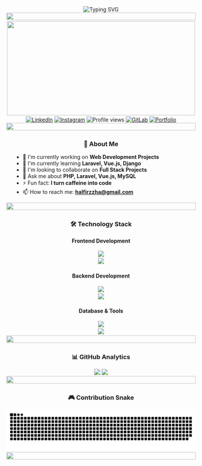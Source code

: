 <div align="center">
  <img src="https://readme-typing-svg.herokuapp.com?font=Montserrat&weight=600&size=35&pause=1000&color=3F97F7&center=true&vCenter=true&random=false&width=600&lines=Welcome+to+Micanaqu+Space+%F0%9F%8C%9F;Full+Stack+Developer+%F0%9F%92%BB;Building+Digital+Solutions+%F0%9F%9B%A0;From+Indonesia+%F0%9F%87%AE%F0%9F%87%A9" alt="Typing SVG" />
</div>

<div align="center">
  <img src="https://i.imgur.com/dBaSKWF.gif" height="20" width="100%">
</div>

<div align="center">
  <img src="https://media.giphy.com/media/qgQUggAC3Pfv687qPC/giphy.gif" width="500" height="250"/>
</div>

<div align="center">
  <a href="https://linkedin.com/in/Michael Andrea aquino" target="_blank"><img src="https://img.shields.io/badge/LinkedIn-0077B5?style=for-the-badge&logo=linkedin&logoColor=white" alt="LinkedIn"/></a>
  <a href="https://instagram.com/mianaqu" target="_blank"><img src="https://img.shields.io/badge/Instagram-E4405F?style=for-the-badge&logo=instagram&logoColor=white" alt="Instagram"/></a>
  <img src="https://komarev.com/ghpvc/?username=mianaqu&style=for-the-badge&color=blue" alt="Profile views"/>
<a href="https://gitlab.com/mianaqu"><img src="https://img.shields.io/badge/GitLab-330F63?style=for-the-badge&logo=gitlab&logoColor=white" alt="GitLab"/></a>
  <a href="https://github.com/mianaqu" target="_blank"><img src="https://img.shields.io/badge/Portfolio-000000?style=for-the-badge&logo=github&logoColor=white" alt="Portfolio"/></a>
  
</div>

<div align="center">
  <img src="https://i.imgur.com/dBaSKWF.gif" height="20" width="100%">
</div>

<h3 align="center">💫 About Me</h3>

<div align="left" style="margin-left: 20px;">
  
- 🔭 I'm currently working on **Web Development Projects**
- 🌱 I'm currently learning **Laravel, Vue.js, Django**
- 👯 I'm looking to collaborate on **Full Stack Projects**
- 💬 Ask me about **PHP, Laravel, Vue.js, MySQL**
- ⚡ Fun fact: **I turn caffeine into code**
- 📫 How to reach me: **halfirzzha@gmail.com**

</div>

<div align="center">
<img src="https://i.imgur.com/dBaSKWF.gif" height="20" width="100%">
</div>

<h3 align="center">🛠️ Technology Stack</h3>
<div align="center">

<h4>Frontend Development</h4>
<!-- Client-side technologies that users interact with directly -->
<img src="https://skillicons.dev/icons?i=html,css,js,ts" /><br>
<!-- Frontend Frameworks & Libraries -->
<img src="https://skillicons.dev/icons?i=react,vue,bootstrap,tailwind" /><br>

<h4>Backend Development</h4>
<!-- Server-side technologies that handle business logic -->
<img src="https://skillicons.dev/icons?i=php,python,nodejs,java" /><br>
<!-- Backend Frameworks -->
<img src="https://skillicons.dev/icons?i=laravel,django,express,spring" /><br>

<h4>Database & Tools</h4>
<!-- Databases -->
<img src="https://skillicons.dev/icons?i=mysql,postgresql,mongodb,redis" /><br>
<!-- Development Tools -->
<img src="https://skillicons.dev/icons?i=github,gitlab,vscode,figma,postman" />

</div>



<div align="center">
  <img src="https://i.imgur.com/dBaSKWF.gif" height="20" width="100%">
</div>

<h3 align="center">📊 GitHub Analytics</h3>

<div align="center">
  <img src="https://github-readme-stats.vercel.app/api/top-langs/?username=mianaqu&layout=compact&theme=tokyonight&hide_border=true" height="150"/>
  <img src="https://github-readme-streak-stats.herokuapp.com/?user=halfirzzha&theme=tokyonight&hide_border=true" height="150"/>
</div>

<div align="center">
  <img src="https://i.imgur.com/dBaSKWF.gif" height="20" width="100%">
</div>

<h3 align="center">🎮 Contribution Snake</h3>

<div align="center">
  <a href="https://github.com/mianaqu">
    <img src="https://raw.githubusercontent.com/platane/snk/output/github-contribution-grid-snake-dark.svg" alt="snake animation" />
  </a>
</div>

<div align="center">
  <img src="https://i.imgur.com/dBaSKWF.gif" height="20" width="100%">
</div>
